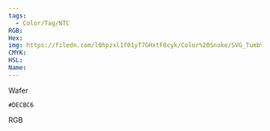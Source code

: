 ```yaml
---
tags:
  - Color/Tag/NTC
RGB:
Hex:
img: https://filedn.com/l0hpzxl1f01yT7GHxtF8cyk/Color%20Snake/SVG_Tumb%20Mass%20No%20Name/DECBC6.svg
CMYK:
HSL:
Name:
---
```

Wafer
```palette
#DECBC6
```
RGB
